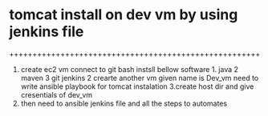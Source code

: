 # tomcat install on dev vm by using jenkins file
++++++++++++++++++++++++++++++++++++++++++++++++++++++
1.  create ec2 vm  connect to git bash instsll bellow software
        1. java
        2  maven
        3 git 
        jenkins
 2 crearte another vm given name is Dev_vm
   need to write ansible playbook for tomcat instalation
 3.create host dir and give cresentials of dev_vm
 4. then need to ansible jenkins file and all the steps to automates 
 
 
